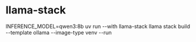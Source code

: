 # llama-stack

INFERENCE_MODEL=qwen3:8b uv run --with llama-stack llama stack build --template ollama --image-type venv --run
